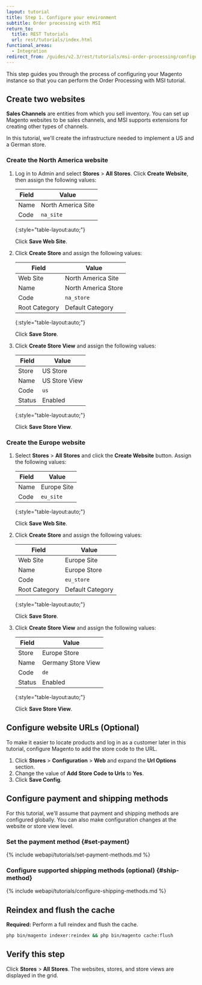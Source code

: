 ```yaml
---
layout: tutorial
title: Step 1. Configure your environment
subtitle: Order processing with MSI
return_to:
  title: REST Tutorials
  url: rest/tutorials/index.html
functional_areas:
  - Integration
redirect_from: /guides/v2.3/rest/tutorials/msi-order-processing/configure-environment.html
---
```


This step guides you through the process of configuring your Magento instance so that you can perform the Order Processing with MSI tutorial.

## Create two websites

**Sales Channels** are entities from which you sell inventory. You can set up Magento websites to be sales channels, and MSI supports extensions for creating other types of channels.

In this tutorial, we'll create the infrastructure needed to implement a US and a German store.

### Create the North America website

1. Log in to Admin and select **Stores** > **All Stores**. Click **Create Website**, then assign the following values:

   | Field | Value              |
   | ----- | ------------------ |
   | Name  | North America Site |
   | Code  | `na_site`          |

   {:style="table-layout:auto;"}

   Click **Save Web Site**.

2. Click **Create Store** and assign the following values:

   | Field         | Value               |
   | ------------- | ------------------- |
   | Web Site      | North America Site  |
   | Name          | North America Store |
   | Code          | `na_store`          |
   | Root Category | Default Category    |

   {:style="table-layout:auto;"}

   Click **Save Store**.

3. Click **Create Store View** and assign the following values:

   | Field  | Value         |
   | ------ | ------------- |
   | Store  | US Store      |
   | Name   | US Store View |
   | Code   | `us`          |
   | Status | Enabled       |

   {:style="table-layout:auto;"}

   Click **Save Store View**.

### Create the Europe website

1. Select **Stores** > **All Stores** and click the **Create Website** button. Assign the following values:

   | Field | Value       |
   | ----- | ----------- |
   | Name  | Europe Site |
   | Code  | `eu_site`   |

   {:style="table-layout:auto;"}

   Click **Save Web Site**.

2. Click **Create Store** and assign the following values:

   | Field         | Value            |
   | ------------- | ---------------- |
   | Web Site      | Europe Site      |
   | Name          | Europe Store     |
   | Code          | `eu_store`       |
   | Root Category | Default Category |

   {:style="table-layout:auto;"}

   Click **Save Store**.

3. Click **Create Store View** and assign the following values:

   | Field  | Value              |
   | ------ | ------------------ |
   | Store  | Europe Store       |
   | Name   | Germany Store View |
   | Code   | `de`               |
   | Status | Enabled            |

   {:style="table-layout:auto;"}

   Click **Save Store View**.

## Configure website URLs (Optional)

To make it easier to locate products and log in as a customer later in this tutorial, configure Magento to add the store code to the URL.

1. Click **Stores** > **Configuration** > **Web** and expand the **Url Options** section.
2. Change the value of **Add Store Code to Urls** to **Yes**.
3. Click **Save Config**.

## Configure payment and shipping methods

For this tutorial, we'll assume that payment and shipping methods are configured globally. You can also make configuration changes at the website or store view level.

### Set the payment method {#set-payment}

{% include webapi/tutorials/set-payment-methods.md %}

### Configure supported shipping methods (optional) {#ship-method}

{% include webapi/tutorials/configure-shipping-methods.md %}

## Reindex and flush the cache

**Required:** Perform a full reindex and flush the cache.

```bash
php bin/magento indexer:reindex && php bin/magento cache:flush
```

## Verify this step

Click **Stores** > **All Stores**. The websites, stores, and store views are displayed in the grid.

